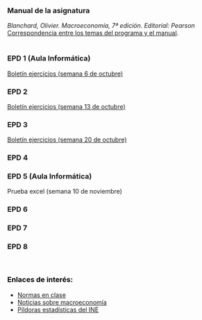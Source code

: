 <br /> 
<br /> 

### Manual de la asignatura
*Blanchard, Olivier. Macroeconomía, 7ª edición.  Editorial: Pearson*  
[Correspondencia entre los temas del programa y el manual](https://github.com/otoperalias/Macro/blob/main/files/CORRESPONDENCIA%20TEMAS%20PROGRAMA%20%20-%20BLANCHARD.pdf).  
<br /> 

### EPD 1 (Aula Informática)
[Boletín ejercicios (semana 6 de octubre)](https://github.com/otoperalias/Macro/blob/main/files/EPD1%20Macro.pdf)  
 
### EPD 2
[Boletín ejercicios (semana 13 de octubre)](https://github.com/otoperalias/Macro/blob/main/files/EPD2%20Macro.pdf)  

### EPD 3
[Boletín ejercicios (semana 20 de octubre)](https://github.com/otoperalias/Macro/blob/main/files/EPD3%20Macro.pdf)  

### EPD 4
<!-- [Boletín ejercicios (semana 27 de octubre)]() -->

### EPD 5 (Aula Informática)
Prueba excel (semana 10 de noviembre)

### EPD 6
<!-- [Boletín ejercicios (semana 17 de noviembre)]()  -->

### EPD 7
<!-- [Boletín ejercicios (semana 24 de noviembre)]()   -->

### EPD 8
<!-- [Boletín ejercicios (semana 1 de diciembre)]()   -->

<br /> 

### <span style="color:black"> Enlaces de interés: </span>  
* [Normas en clase](https://otoperalias.github.io/Macro/Normas)
* [Noticias sobre macroeconomía](https://otoperalias.github.io/Macro/news)
* [Píldoras estadísticas del INE](https://www.ine.es/explica/explica_pasos_pildoras.htm)
